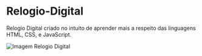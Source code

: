 # Relogio-Digital
Relogio Digital criado no intuito de aprender mais a respeito das linguagens HTML, CSS, e JavaScript.

![Imagem Relogio Digital](https://user-images.githubusercontent.com/118275249/221377963-e48cc896-8fd6-407a-be03-729e072b419f.png)
